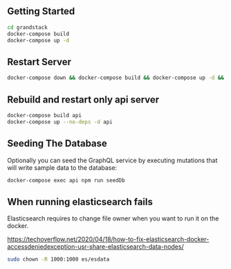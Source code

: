 ## Getting Started

```bash
cd grandstack
docker-compose build
docker-compose up -d
```

## Restart Server

```bash
docker-compose down && docker-compose build && docker-compose up -d && docker-compose logs -f
```

## Rebuild and restart only api server

```bash
docker-compose build api
docker-compose up --no-deps -d api
```


## Seeding The Database

Optionally you can seed the GraphQL service by executing mutations that will write sample data to the database:

```bash
docker-compose exec api npm run seedDb
```

## When running elasticsearch fails

Elasticsearch requires to change file owner when you want to run it on the docker.

https://techoverflow.net/2020/04/18/how-to-fix-elasticsearch-docker-accessdeniedexception-usr-share-elasticsearch-data-nodes/

```bash
sudo chown -R 1000:1000 es/esdata
```
